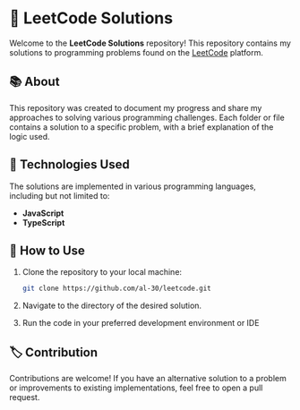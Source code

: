 # 📝 LeetCode Solutions

Welcome to the **LeetCode Solutions** repository! This repository contains my solutions to programming problems found on the [LeetCode](https://leetcode.com/) platform.

## 📚 About

This repository was created to document my progress and share my approaches to solving various programming challenges. Each folder or file contains a solution to a specific problem, with a brief explanation of the logic used.

## 🚀 Technologies Used

The solutions are implemented in various programming languages, including but not limited to:

- **JavaScript**
- **TypeScript**

## 🌟 How to Use

1. Clone the repository to your local machine:
   ```bash
   git clone https://github.com/al-30/leetcode.git

2. Navigate to the directory of the desired solution.

3. Run the code in your preferred development environment or IDE

## 🏷️ Contribution
Contributions are welcome! If you have an alternative solution to a problem or improvements to existing implementations, feel free to open a pull request.
